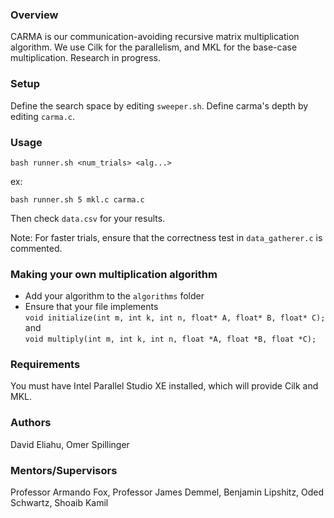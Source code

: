 ### Overview
CARMA is our communication-avoiding recursive matrix multiplication algorithm. We use Cilk for the parallelism, and MKL for the base-case multiplication. Research in progress.

### Setup
Define the search space by editing `sweeper.sh`. Define carma's depth by editing `carma.c`.

### Usage
```
bash runner.sh <num_trials> <alg...>
```
ex:
```
bash runner.sh 5 mkl.c carma.c
```

Then check ```data.csv``` for your results.

Note: For faster trials, ensure that the correctness test in `data_gatherer.c` is commented.

### Making your own multiplication algorithm
*  Add your algorithm to the `algorithms` folder
*  Ensure that your file implements  
    `void initialize(int m, int k, int n, float* A, float* B, float* C);`  
    and  
    `void multiply(int m, int k, int n, float *A, float *B, float *C);`  

### Requirements
You must have Intel Parallel Studio XE installed, which will provide Cilk and MKL.

### Authors
David Eliahu, Omer Spillinger

### Mentors/Supervisors
Professor Armando Fox, Professor James Demmel, Benjamin Lipshitz, Oded Schwartz, Shoaib Kamil
